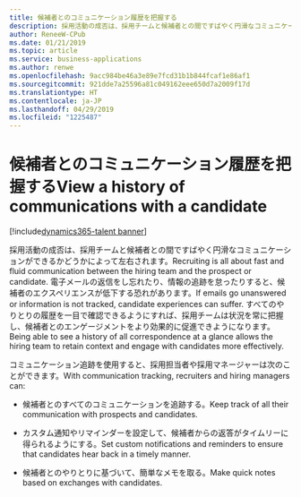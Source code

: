 ```yaml
---
title: 候補者とのコミュニケーション履歴を把握する
description: 採用活動の成否は、採用チームと候補者との間ですばやく円滑なコミュニケーションができるかどうかによって左右されます。
author: ReneeW-CPub
ms.date: 01/21/2019
ms.topic: article
ms.service: business-applications
ms.author: renwe
ms.openlocfilehash: 9acc984be46a3e89e7fcd31b1b844fcaf1e86af1
ms.sourcegitcommit: 921dde7a25596a81c049162eee650d7a2009f17d
ms.translationtype: HT
ms.contentlocale: ja-JP
ms.lasthandoff: 04/29/2019
ms.locfileid: "1225487"
---
```

#  <a name="view-a-history-of-communications-with-a-candidate"></a><span data-ttu-id="f87c9-103">候補者とのコミュニケーション履歴を把握する</span><span class="sxs-lookup"><span data-stu-id="f87c9-103">View a history of communications with a candidate</span></span>
[!include[dynamics365-talent banner](../../includes/dynamics365-talent.md)]





<span data-ttu-id="f87c9-104">採用活動の成否は、採用チームと候補者との間ですばやく円滑なコミュニケーションができるかどうかによって左右されます。</span><span class="sxs-lookup"><span data-stu-id="f87c9-104">Recruiting is all about fast and fluid communication between the hiring team and the prospect or candidate.</span></span> <span data-ttu-id="f87c9-105">電子メールの返信をし忘れたり、情報の追跡を怠ったりすると、候補者のエクスペリエンスが低下する恐れがあります。</span><span class="sxs-lookup"><span data-stu-id="f87c9-105">If emails go unanswered or information is not tracked, candidate experiences can suffer.</span></span> <span data-ttu-id="f87c9-106">すべてのやりとりの履歴を一目で確認できるようにすれば、採用チームは状況を常に把握し、候補者とのエンゲージメントをより効果的に促進できようになります。</span><span class="sxs-lookup"><span data-stu-id="f87c9-106">Being able to see a history of all correspondence at a glance allows the hiring team to retain context and engage with candidates more effectively.</span></span> 

<span data-ttu-id="f87c9-107">コミュニケーション追跡を使用すると、採用担当者や採用マネージャーは次のことができます。</span><span class="sxs-lookup"><span data-stu-id="f87c9-107">With communication tracking, recruiters and hiring managers can:</span></span>

-   <span data-ttu-id="f87c9-108">候補者とのすべてのコミュニケーションを追跡する。</span><span class="sxs-lookup"><span data-stu-id="f87c9-108">Keep track of all their communication with prospects and candidates.</span></span>

-   <span data-ttu-id="f87c9-109">カスタム通知やリマインダーを設定して、候補者からの返答がタイムリーに得られるようにする。</span><span class="sxs-lookup"><span data-stu-id="f87c9-109">Set custom notifications and reminders to ensure that candidates hear back in a timely manner.</span></span>

-   <span data-ttu-id="f87c9-110">候補者とのやりとりに基づいて、簡単なメモを取る。</span><span class="sxs-lookup"><span data-stu-id="f87c9-110">Make quick notes based on exchanges with candidates.</span></span>
